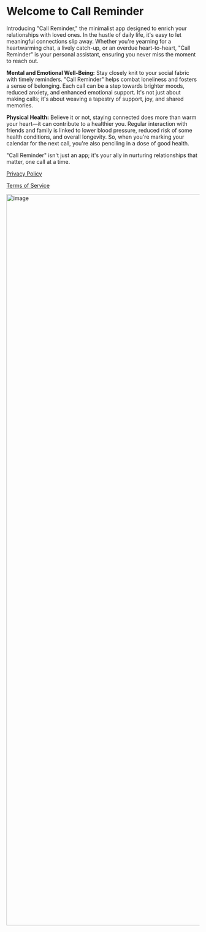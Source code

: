 # Welcome to Call Reminder

Introducing "Call Reminder," the minimalist app designed to enrich your relationships with loved ones. In the hustle of daily life, it's easy to let meaningful connections slip away. Whether you're yearning for a heartwarming chat, a lively catch-up, or an overdue heart-to-heart, "Call Reminder" is your personal assistant, ensuring you never miss the moment to reach out.

**Mental and Emotional Well-Being:**
Stay closely knit to your social fabric with timely reminders. "Call Reminder" helps combat loneliness and fosters a sense of belonging. Each call can be a step towards brighter moods, reduced anxiety, and enhanced emotional support. It's not just about making calls; it's about weaving a tapestry of support, joy, and shared memories.

**Physical Health:**
Believe it or not, staying connected does more than warm your heart—it can contribute to a healthier you. Regular interaction with friends and family is linked to lower blood pressure, reduced risk of some health conditions, and overall longevity. So, when you're marking your calendar for the next call, you're also penciling in a dose of good health.

"Call Reminder" isn't just an app; it's your ally in nurturing relationships that matter, one call at a time.



[Privacy Policy]("https://github.com/danhabit/CallReminder/blob/main/Privacy%20Policy.md")

[Terms of Service]("https://github.com/danhabit/CallReminder/blob/main/Terms%20of%20Service.md")

<img width="1907" alt="image" src="https://github.com/danhabit/CallReminder/assets/130224807/df8f66e4-42d7-4194-88ec-045612391c2e">
